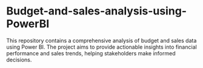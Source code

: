 # Budget-and-sales-analysis-using-PowerBI
This repository contains a comprehensive analysis of budget and sales data using Power BI. The project aims to provide actionable insights into financial performance and sales trends, helping stakeholders make informed decisions.
